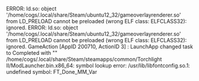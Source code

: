ERROR: ld.so: object '/home/cogs/.local/share/Steam/ubuntu12_32/gameoverlayrenderer.so' from LD_PRELOAD cannot be preloaded (wrong ELF class: ELFCLASS32): ignored.
ERROR: ld.so: object '/home/cogs/.local/share/Steam/ubuntu12_32/gameoverlayrenderer.so' from LD_PRELOAD cannot be preloaded (wrong ELF class: ELFCLASS32): ignored.
GameAction [AppID 200710, ActionID 3] : LaunchApp changed task to Completed with ""
/home/cogs/.local/share/Steam/steamapps/common/Torchlight II/ModLauncher.bin.x86_64: symbol lookup error: /usr/lib/libfontconfig.so.1: undefined symbol: FT_Done_MM_Var
